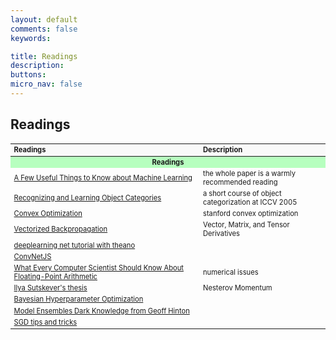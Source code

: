 ```yaml
---
layout: default
comments: false
keywords:

title: Readings
description:
buttons:
micro_nav: false
---
```


## Readings

<table id="schedule" class="table table-bordered no-more-tables" style="width: 100%; font-size: 0.8em;">
    <colgroup>
        <col style="width: 60%;">
        <col style="width: 40%;">
    </colgroup>
    <thead class="active" style="background-color:#f9f9f9" align="left">
        <th>Readings</th>
        <th>Description</th>
    </thead>
    <tbody>
        <tr>
            <td id="" colspan="2" style="text-align:center; vertical-align:middle;background-color:#b7ffbf">
                <strong>Readings</strong>
            </td>
        </tr>
        <tr>
            <td><a href="http://homes.cs.washington.edu/~pedrod/papers/cacm12.pdf">A Few Useful Things to Know about Machine Learning</a></td>
            <td>the whole paper is a warmly recommended reading</td>
        </tr>
        <tr>
            <td><a href="http://people.csail.mit.edu/torralba/shortCourseRLOC/index.html">Recognizing and Learning Object Categories</a></td>
            <td>a short course of object categorization at ICCV 2005</td>
        </tr>
		    <tr>
            <td><a href="http://stanford.edu/~boyd/cvxbook/">Convex Optimization</a></td>
            <td>stanford convex optimization</td>
        </tr>
		    <tr>
            <td><a href="http://cs231n.stanford.edu/vecDerivs.pdf">Vectorized Backpropagation</a></td>
            <td>Vector, Matrix, and Tensor Derivatives</td>
        </tr>
        <tr>
            <td><a href="http://www.deeplearning.net/tutorial/mlp.html">deeplearning net tutorial with theano</a></td>
            <td></td>
        </tr>
        <tr>
            <td><a href="https://cs.stanford.edu/people/karpathy/">ConvNetJS</a></td>
            <td></td>
        </tr>
		<tr>
            <td><a href="http://docs.oracle.com/cd/E19957-01/806-3568/ncg_goldberg.html">What Every Computer Scientist Should Know About Floating-Point Arithmetic</a></td>
            <td>numerical issues</td>
        </tr>
		<tr>
            <td><a href="http://www.cs.utoronto.ca/~ilya/pubs/ilya_sutskever_phd_thesis.pdf">Ilya Sutskever's thesis</a></td>
            <td>Nesterov Momentum</td>
        </tr>
		<tr>
            <td><a href="http://nlpers.blogspot.com/2014/10/hyperparameter-search-bayesian.html">Bayesian Hyperparameter Optimization</a></td>
            <td></td>
        </tr>
		<tr>
            <td><a href="https://www.youtube.com/watch?v=EK61htlw8hY">Model Ensembles Dark Knowledge from Geoff Hinton</a></td>
            <td></td>
        </tr>
		<tr>
            <td><a href="http://research.microsoft.com/pubs/192769/tricks-2012.pdf">SGD tips and tricks</a></td>
            <td></td>
        </tr>
    </tbody>
</table>
